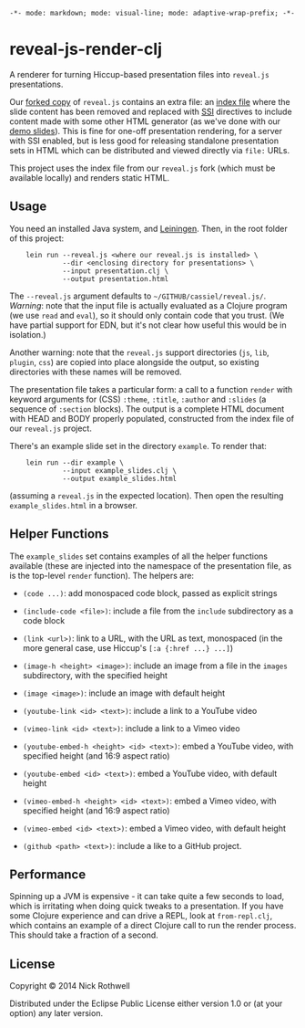 `-*- mode: markdown; mode: visual-line; mode: adaptive-wrap-prefix; -*-`

reveal-js-render-clj
====================

A renderer for turning Hiccup-based presentation files into `reveal.js` presentations.

Our [forked copy](https://github.com/cassiel/reveal.js) of `reveal.js` contains an extra file: an [index file](https://github.com/cassiel/reveal.js/blob/master/index-ssi.shtml) where the slide content has been removed and replaced with [SSI](http://en.wikipedia.org/wiki/Server_Side_Includes) directives to include content made with some other HTML generator (as we've done with our [demo slides](https://github.com/cassiel/reveal-js-demo-slides)). This is fine for one-off presentation rendering, for a server with SSI enabled, but is less good for releasing standalone presentation sets in HTML which can be distributed and viewed directly via `file:` URLs.

This project uses the index file from our `reveal.js` fork (which must be available locally) and renders static HTML.

## Usage

You need an installed Java system, and [Leiningen](http://leiningen.org/). Then, in the root folder of this project:

        lein run --reveal.js <where our reveal.js is installed> \
                 --dir <enclosing directory for presentations> \
                 --input presentation.clj \
                 --output presentation.html
                      
The `--reveal.js` argument defaults to `~/GITHUB/cassiel/reveal.js/`. *Warning*: note that the input file is actually evaluated as a Clojure program (we use `read` and `eval`), so it should only contain code that you trust. (We have partial support for EDN, but it's not clear how useful this would be in isolation.)

Another warning: note that the `reveal.js` support directories (`js`, `lib`, `plugin`, `css`) are copied into place alongside the output, so existing directories with these names will be removed.

The presentation file takes a particular form: a call to a function `render` with keyword arguments for (CSS) `:theme`, `:title`, `:author` and `:slides` (a sequence of `:section` blocks). The output is a complete HTML document with HEAD and BODY properly populated, constructed from the index file of our `reveal.js` project.

There's an example slide set in the directory `example`. To render that:

        lein run --dir example \
                 --input example_slides.clj \
                 --output example_slides.html

(assuming a `reveal.js` in the expected location). Then open the resulting `example_slides.html` in a browser.

## Helper Functions

The `example_slides` set contains examples of all the helper functions available (these are injected into the namespace of the presentation file, as is the top-level `render` function). The helpers are:

- `(code ...)`: add monospaced code block, passed as explicit strings

- `(include-code <file>)`: include a file from the `include` subdirectory as a code block

- `(link <url>)`: link to a URL, with the URL as text, monospaced (in the more general case, use Hiccup's `[:a {:href ...} ...]`)

- `(image-h <height> <image>)`: include an image from a file in the `images` subdirectory, with the specified height

- `(image <image>)`: include an image with default height

- `(youtube-link <id> <text>)`: include a link to a YouTube video

- `(vimeo-link <id> <text>)`: include a link to a Vimeo video

- `(youtube-embed-h <height> <id> <text>)`: embed a YouTube video, with specified height (and 16:9 aspect ratio)

- `(youtube-embed <id> <text>)`: embed a YouTube video, with default height

- `(vimeo-embed-h <height> <id> <text>)`: embed a Vimeo video, with specified height (and 16:9 aspect ratio)

- `(vimeo-embed <id> <text>)`: embed a Vimeo video, with default height

- `(github <path> <text>)`: include a like to a GitHub project.

## Performance

Spinning up a JVM is expensive - it can take quite a few seconds to load, which is irritating when doing quick tweaks to a presentation. If you have some Clojure experience and can drive a REPL, look at `from-repl.clj`, which contains an example of a direct Clojure call to run the render process. This should take a fraction of a second.

## License

Copyright © 2014 Nick Rothwell

Distributed under the Eclipse Public License either version 1.0 or (at your option) any later version.
